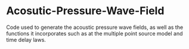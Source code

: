 # Acosutic-Pressure-Wave-Field
Code used to generate the acoustic pressure wave fields, as well as the functions it incorporates such as at the multiple point source model and time delay laws.
